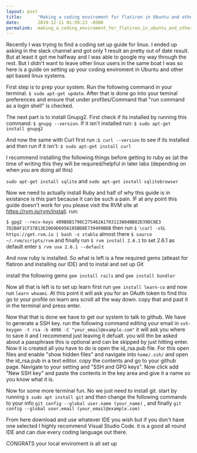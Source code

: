 ```yaml
---
layout: post
title:      "Making a coding enviroment for flatiron in Ubuntu and other apt based linux"
date:       2019-12-11 01:59:23 -0500
permalink:  making_a_coding_enviroment_for_flatiron_in_ubuntu_and_other_apt_based_linux
---
```



Recently I was trying to find a coding set up guide for linux. I ended up asking in the slack channel and got only 1 result an pretty out of date result. But at least it got me halfway and I was able to google my way through the rest.  But I didn't want to leave other linux users in the same boat I was so here is a guide on setting up your coding enviroment in Ubuntu and other apt based linux systems.

First step is to prep your system.  Run the following command in your terminal. ` $ sudo apt-get update `.  After that is done go into your teminal preferences and ensure that under profiles/Command that "run command as a login shell" is checked.

The next part is to install Gnupg2.  First check if its installed by running this command: `$ gnupg --version`.  If it isn't installed run: `$ sudo apt-get install gnupg2 `

And now the same with Curl first run :`$ curl --version` to see if its installed and then run if it isn't: 
`$ sudo apt-get install curl`

I recommend installing the following things before getting to ruby as (at the time of writing this they will be required/helpful in later labs (depending on when you are doing all this) 

`sudo apt-get install sqlite`
and
`sudo apt-get install sqlitebrowser`

Now we need to actually install Ruby and half of why this guide is in existance is this part because it can be such a pain.  IF at any point this guide doesn't work for you please visit the RVM site at https://rvm.io/rvm/install.  run:

`$ gpg2 --recv-keys 409B6B1796C275462A1703113804BB82D39DC0E3 7D2BAF1CF37B13E2069D6956105BD0E739499BDB` then run
`$ \curl -sSL https://get.rvm.io | bash -s stable` almost there `$ source ~/.rvm/scripts/rvm` and finally run 
`$ rvm install 2.6.1` to set 2.6.1 as default  enter `$ rvm use 2.6.1 --default`

And now ruby is installed.  So what is left is a few required gems (atleast for flatiron and installing our IDE) and to instal and set up Git

install the following gems
`gem install rails` and `gem install bundler`

Now all that is left is to set up learn first run `gem install learn-co` and now run `learn whoami`.  At this point it will ask you for an OAuth token to find this go to your profile on learn ans scroll all the way down.  copy that and past it in the terminal and press enter.

Now that that is done we have to get our system to talk to github.  We have to generate a SSH key. run the following command editing your email in  `ssh-keygen -t rsa -b 4096 -C "your_email@example.com"` it will ask you where to save it and I recommend just leaving it defualt.  you will thn be asked about a passphrase this is optional and can be skipped by just hitting enter. Now it is created all you have to do is open the id_rsa.pub file.  For this open files and enable "show hidden files" and navigate into `home/.ssh/` and open the id_rsa.pub in a text editor.  copy the contents and go to your github page.  Navigate to your setting and "SSH and GPG keys".  Now click add "New SSH key" and paste the contents in the key area and give it a name so you know what it is.

Now for some more terminal fun.  No we just need to install git. start by running `$ sudo apt install git` and then change the following commands to your info `git config --global user.name (your_name)` , and finally `git config --global user.email (your_email@example.com)`

From here download and use whatever IDE you wish but if you don't have one selected I highly recommend Visual Studio Code.  it is a good all round IDE and can due every coding language out there. 


CONGRATS your local enviroment is all set up

